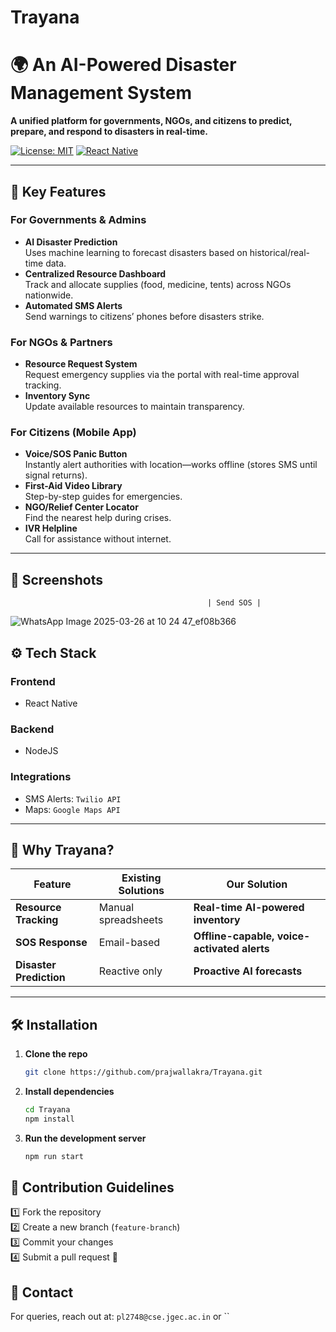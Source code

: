 # Trayana
# 🌍 An AI-Powered Disaster Management System  

**A unified platform for governments, NGOs, and citizens to predict, prepare, and respond to disasters in real-time.**  

[![License: MIT](https://img.shields.io/badge/License-MIT-yellow.svg)](LICENSE)
[![React Native](https://img.shields.io/badge/React%20Native-0.72-blue)](https://reactnative.dev/)

---

## 🚀 Key Features  

### **For Governments & Admins**  
- **AI Disaster Prediction**  
  Uses machine learning to forecast disasters based on historical/real-time data.  
- **Centralized Resource Dashboard**  
  Track and allocate supplies (food, medicine, tents) across NGOs nationwide.  
- **Automated SMS Alerts**  
  Send warnings to citizens’ phones before disasters strike.  

### **For NGOs & Partners**  
- **Resource Request System**  
  Request emergency supplies via the portal with real-time approval tracking.  
- **Inventory Sync**  
  Update available resources to maintain transparency.  

### **For Citizens (Mobile App)**  
- **Voice/SOS Panic Button**  
  Instantly alert authorities with location—works offline (stores SMS until signal returns).  
- **First-Aid Video Library**  
  Step-by-step guides for emergencies.  
- **NGO/Relief Center Locator**  
  Find the nearest help during crises.  
- **IVR Helpline**  
  Call for assistance without internet.  

---

## 📱 Screenshots  

                                                | Send SOS |

![WhatsApp Image 2025-03-26 at 10 24 47_ef08b366](https://github.com/user-attachments/assets/9a5d3120-094c-4119-aa2c-db3d5a1599b3)






## ⚙️ Tech Stack  

### **Frontend**  
- React Native

### **Backend**  
- NodeJS

### **Integrations**  
- SMS Alerts: `Twilio API`  
- Maps: `Google Maps API`    

---

## 🌟 Why Trayana?  

| Feature | Existing Solutions | **Our Solution** |  
|---------|-------------------|----------------|  
| **Resource Tracking** | Manual spreadsheets | **Real-time AI-powered inventory** |  
| **SOS Response** | Email-based | **Offline-capable, voice-activated alerts** |  
| **Disaster Prediction** | Reactive only | **Proactive AI forecasts** |  

---

## 🛠️ Installation  

1. **Clone the repo**  
   ```bash
   git clone https://github.com/prajwallakra/Trayana.git
   ```
2. **Install dependencies**
   ```bash
   cd Trayana
   npm install
   ```
3. **Run the development server**
   ```bash
   npm run start
   ```
## 🤝 Contribution Guidelines
1️⃣ Fork the repository  
2️⃣ Create a new branch (`feature-branch`)  
3️⃣ Commit your changes  
4️⃣ Submit a pull request 🎉

## 📩 Contact
For queries, reach out at: `pl2748@cse.jgec.ac.in` or  ``
